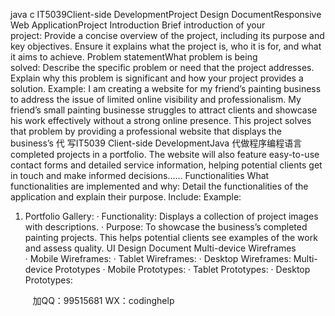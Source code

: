 java c IT5039Client-side DevelopmentProject Design DocumentResponsive Web ApplicationProject Introduction
Brief introduction of your project: Provide a concise overview of the project, including its purpose and key objectives. Ensure it explains what the project is, who it is for, and what it aims to achieve.
Problem statementWhat problem is being solved: Describe the specific problem or need that the project addresses. Explain why this problem is significant and how your project provides a solution.
Example:
I am creating a website for my friend’s painting business to address the issue of limited online visibility and professionalism. My friend’s small painting businesse struggles to attract clients and showcase his work effectively without a strong online presence. This project solves that problem by providing a professional website that displays the business’s 代 写IT5039 Client-side DevelopmentJava
代做程序编程语言completed projects in a portfolio. The website will also feature easy-to-use contact forms and detailed service information, helping potential clients get in touch and make informed decisions……
Functionalities
What functionalities are implemented and why: Detail the functionalities of the application and explain their purpose. Include:
Example:
1. Portfolio Gallery:
· Functionality: Displays a collection of project images with descriptions.
· Purpose: To showcase the business’s completed painting projects. This helps potential clients see examples of the work and assess quality.
UI Design Document
Multi-device Wireframes
· Mobile Wireframes:
· Tablet Wireframes:
· Desktop Wireframes:
Multi-device Prototypes
· Mobile Prototypes:
· Tablet Prototypes:
· Desktop Prototypes:




         
加QQ：99515681  WX：codinghelp
